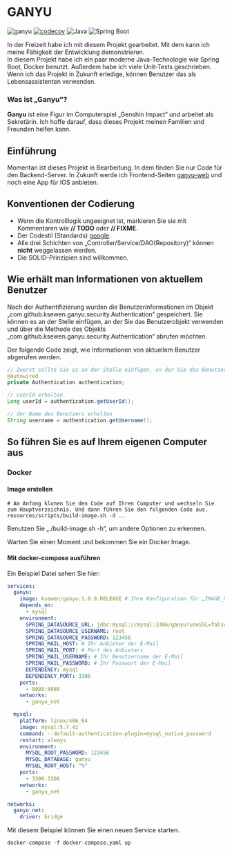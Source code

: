 # GANYU

![ganyu](https://github.com/ksewen/ganyu/actions/workflows/ci.yml/badge.svg)
[![codecov](https://codecov.io/gh/ksewen/ganyu/branch/release/graph/badge.svg?token=GGQISY2M7R)](https://codecov.io/gh/ksewen/ganyu)
![Java](https://img.shields.io/badge/Java-17-blue.svg)
![Spring Boot](https://img.shields.io/badge/Spring%20Boot-3.0.6-blue.svg)

In der Freizeit habe ich mit diesem Projekt gearbeitet. Mit dem kann ich meine Fähigkeit der Entwicklung
demonstrieren.  
In diesem Projekt habe ich ein paar moderne Java-Technologie wie Spring Boot, Docker benutzt. Außerdem habe ich viele
Unit-Tests geschrieben.  
Wenn ich das Projekt in Zukunft erledige, können Benutzer das als Lebensassistenten verwenden.

### Was ist „Ganyu“?

**Ganyu** ist eine Figur im Computerspiel „Genshin Impact“ und arbeitet als Sekretärin. Ich hoffe darauf, dass dieses
Projekt meinen Familien und Freunden helfen kann.

## Einführung

Momentan ist dieses Projekt in Bearbeitung. In dem finden Sie nur Code für den Backend-Server. In Zukunft werde ich Frontend-Seiten [ganyu-web](https://github.com/ksewen/ganyu-web) und
noch eine App für IOS anbieten.

## Konventionen der Codierung

- Wenn die Kontrolllogik ungeeignet ist, markieren Sie sie mit Kommentaren wie **// TODO** oder **// FIXME**.
- Der Codestil (Standards) [google](https://google.github.io/styleguide/javaguide.html).
- Alle drei Schichten von „Controller/Service/DAO(Repository)“ können **nicht** weggelassen werden.
- Die SOLID-Prinzipien sind willkommen.

## Wie erhält man Informationen von aktuellem Benutzer

Nach der Authentifizierung wurden die Benutzerinformationen im Objekt „com.github.ksewen.ganyu.security.Authentication“ gespeichert. Sie können es an der Stelle einfügen, an der Sie das Benutzerobjekt verwenden und über die Methode des Objekts „com.github.ksewen.ganyu.security.Authentication“ abrufen möchten.  

Der folgende Code zeigt, wie Informationen von aktuellem Benutzer abgerufen werden.

```java 
// Zuerst sollte Sie es an der Stelle einfügen, an der Sie das Benutzerobjekt verwenden möchten.
@Autowired
private Authentication authentication;

// userId erhalten
Long userId = authentication.getUserId();

// der Name des Benutzers erhalten
String username = authentication.getUsername();
```

## So führen Sie es auf Ihrem eigenen Computer aus
### Docker
#### Image erstellen
```shell
# Am Anfang klonen Sie den Code auf Ihren Computer und wechseln Sie zum Hauptverzeichnis. Und dann führen Sie den folgenden Code aus.
resources/scripts/build-image.sh -d ..
```
Benutzen Sie „./build-image.sh -h“, um andere Optionen zu erkennen. 

Warten Sie einen Moment und bekommen Sie ein Docker Image.  

#### Mit docker-compose ausführen
Ein Beispiel Datei sehen Sie hier:  
```yaml
services:
  ganyu:
    image: ksewen/ganyu:1.0.0.RELEASE # Ihre Konfiguration für „IMAGE_NAME“
    depends_on:
      - mysql
    environment:
      SPRING_DATASOURCE_URL: jdbc:mysql://mysql:3306/ganyu?useSSL=false&serverTimezone=UTC&useUnicode=true&characterEncoding=utf8&nullCatalogMeansCurrent=true
      SPRING_DATASOURCE_USERNAME: root
      SPRING_DATASOURCE_PASSWORD: 123456
      SPRING_MAIL_HOST: # Ihr Anbieter der E-Mail 
      SPRING_MAIL_PORT: # Port des Anbieters
      SPRING_MAIL_USERNAME: # Ihr Benutzername der E-Mail
      SPRING_MAIL_PASSWORD: # Ihr Passwort der E-Mail
      DEPENDENCY: mysql
      DEPENDENCY_PORT: 3306
    ports:
      - 8080:8080
    networks:
      - ganyu_net

  mysql:
    platform: linux/x86_64
    image: mysql:5.7.42
    command: --default-authentication-plugin=mysql_native_password
    restart: always
    environment:
      MYSQL_ROOT_PASSWORD: 123456
      MYSQL_DATABASE: ganyu
      MYSQL_ROOT_HOST: "%"
    ports:
      - 3306:3306
    networks:
      - ganyu_net

networks:
  ganyu_net:
    driver: bridge
```
Mit diesem Beispiel können Sie einen neuen Service starten.
```shell
docker-compose -f docker-compose.yaml up
```